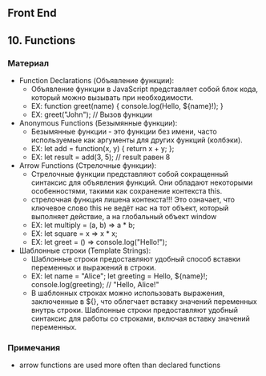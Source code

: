## Front End
## 10. Functions

### Материал
* Function Declarations (Объявление функции):   
    - Объявление функции в JavaScript представляет собой блок кода, который можно вызывать при необходимости. 
    - EX: function greet(name) { console.log(Hello, ${name}!); }
    - EX: greet("John"); // Вызов функции 
* Anonymous Functions (Безымянные функции): 
    - Безымянные функции - это функции без имени, часто используемые как аргументы для других функций (колбэки). 
    - EX: let add = function(x, y) { return x + y; };
    - EX: let result = add(3, 5); // result равен 8 
* Arrow Functions (Стрелочные функции): 
    - Стрелочные функции представляют собой сокращенный синтаксис для объявления функций. Они обладают некоторыми особенностями, такими как сохранение контекста this. 
    - стрелочная функция лишена контекста!!! Это означает, что ключевое слово this не ведёт нас на тот объект, который выполняет действие, а на глобальный объект window
    - EX: let multiply = (a, b) => a * b;
    - EX: let square = x => x * x;
    - EX: let greet = () => console.log("Hello!");
* Шаблонные строки (Template Strings): 
    - Шаблонные строки предоставляют удобный способ вставки переменных и выражений в строки. 
    - EX: let name = "Alice"; let greeting = Hello, ${name}!; console.log(greeting); // "Hello, Alice!" 
    - В шаблонных строках можно использовать выражения, заключенные в ${}, что облегчает вставку значений переменных внутрь строки. Шаблонные строки предоставляют удобный синтаксис для работы со строками, включая вставку значений переменных.

### Примечания
* arrow functions are used more often than declared functions


